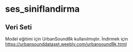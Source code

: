 # ses_siniflandirma

## Veri Seti

Model eğitimi için UrbanSound8k kullanılmıştır. İndirmek için https://urbansounddataset.weebly.com/urbansound8k.html
